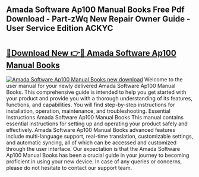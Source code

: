 ## Amada Software Ap100 Manual Books Free Pdf Download - Part-zWq New Repair Owner Guide - User Service Edition ACKYC

# <h2><a href="http://bc68696.oget.top/?id=Amada+Software+Ap100+Manual+Books">🔗Download New 👉🔴 Amada Software Ap100 Manual Books</a></h2>

[![Amada Software Ap100 Manual Books new download](https://i.imgur.com/5g1atiW.png)](http://bc68696.oget.top/?id=Amada+Software+Ap100+Manual+Books)
Welcome to the user manual for your newly delivered Amada Software Ap100 Manual Books. This comprehensive guide is intended to help you get started with your product and provide you with a thorough understanding of its features, functions, and capabilities. You will find step-by-step instructions for installation, operation, maintenance, and troubleshooting. Essential Instructions Amada Software Ap100 Manual Books This manual contains essential instructions for setting up and operating your product safely and effectively. Amada Software Ap100 Manual Books advanced features include multi-language support, real-time translation, customizable settings, and automatic syncing, all of which can be accessed and customized through the user interface. Our expectation is that the Amada Software Ap100 Manual Books has been a crucial guide in your journey to becoming proficient in using your new device. In case of any queries or concerns, please do not hesitate to contact our support team.
